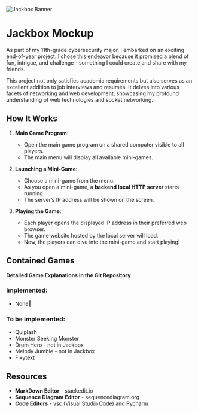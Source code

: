 ![Jackbox Banner](https://imageio.forbes.com/specials-images/imageserve/63247e73c8d083bd3bb00cbb/Jackbox-Games-logo-surrounded-by-its-game-logos/960x0.jpg?format=jpg&width=960)
# Jackbox Mockup
As part of my 11th-grade cybersecurity major, I embarked on an exciting end-of-year project. I chose this endeavor because it promised a blend of fun, intrigue, and challenge—something I could create and share with my friends.

This project not only satisfies academic requirements but also serves as an excellent addition to job interviews and resumes. It delves into various facets of networking and web development, showcasing my profound understanding of web technologies and socket networking.

## How It Works

1.  **Main Game Program**:
    
    -   Open the main game program on a shared computer visible to all players.
    -   The main menu will display all available mini-games.
2.  **Launching a Mini-Game**:
    
    -   Choose a mini-game from the menu.
    -   As you open a mini-game, a  **backend local HTTP server**  starts running.
    -   The server’s IP address will be shown on the screen.
3.  **Playing the Game**:
    
    -   Each player opens the displayed IP address in their preferred web browser.
    -   The game website hosted by the local server will load.
    -   Now, the players can dive into the mini-game and start playing!
  
## Contained Games
**Detailed Game Explanations in the Git Repository**
### Implemented:

 - None🫠

### To be implemented:
 - Quiplash
 - Monster Seeking Monster
 - Drum Hero - not in Jackbox
 - Melody Jumble - not in Jackbox
 - Fixytext

## Resources

 - **MarkDown Editor** - stackedit.io
 - **Sequence Diagram Editor** - sequencediagram.org
 - **Code Editors** - [vsc (Visual Studio Code)](https://code.visualstudio.com/) and [Pycharm](https://www.jetbrains.com/pycharm/)

